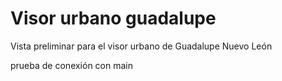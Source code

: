 # Visor urbano guadalupe
Vista preliminar para el visor urbano de Guadalupe Nuevo León

prueba de conexión con main